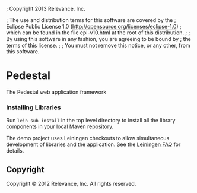 ; Copyright 2013 Relevance, Inc.

; The use and distribution terms for this software are covered by the
; Eclipse Public License 1.0 (http://opensource.org/licenses/eclipse-1.0)
; which can be found in the file epl-v10.html at the root of this distribution.
;
; By using this software in any fashion, you are agreeing to be bound by
; the terms of this license.
;
; You must not remove this notice, or any other, from this software.

Pedestal
========

The Pedestal web application framework

### Installing Libraries ###


Run `lein sub install` in the top level directory to install all the
library components in your local Maven repository.

The demo project uses Leiningen checkouts to allow simultaneous
development of libraries and the application. See the [Leiningen FAQ](https://github.com/technomancy/leiningen/blob/master/doc/FAQ.md)
for details.

Copyright
----------------------------------------

Copyright © 2012 Relevance, Inc. All rights reserved.
